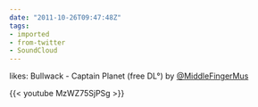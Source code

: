 ```yaml
---
date: "2011-10-26T09:47:48Z"
tags:
- imported
- from-twitter
- SoundCloud
---
```

likes: Bullwack - Captain Planet \(free DL°) by [@MiddleFingerMus](/twitter/#/MiddleFingerMus)

{{< youtube MzWZ75SjPSg >}}
